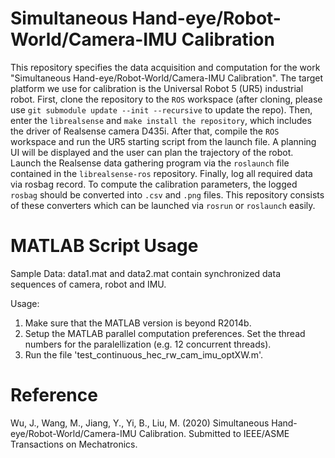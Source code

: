 # Simultaneous Hand-eye/Robot-World/Camera-IMU Calibration
This repository specifies the data acquisition and computation for the work "Simultaneous Hand-eye/Robot-World/Camera-IMU Calibration". The target platform we use for calibration is the Universal Robot 5 (UR5) industrial robot. First, clone the repository to the ``ROS`` workspace (after cloning, please use
``git submodule update --init --recursive`` 
to update the repo). Then, enter the ``librealsense`` and ``make install the repository``, which includes the driver of Realsense camera D435i. After that, compile the ``ROS`` workspace and run the UR5 starting script from the launch file. A planning UI will be displayed and the user can plan the trajectory of the robot. Launch the Realsense data gathering program via the ``roslaunch`` file contained in the ``librealsense-ros`` repository. Finally, log all required data via rosbag record. To compute the calibration parameters, the logged ``rosbag`` should be converted into ``.csv`` and ``.png`` files. This repository consists of these converters which can be launched via ``rosrun`` or ``roslaunch`` easily.


# MATLAB Script Usage
Sample Data:
data1.mat and data2.mat contain synchronized data sequences of camera, robot and IMU.

Usage:
1. Make sure that the MATLAB version is beyond R2014b.
2. Setup the MATLAB parallel computation preferences. Set the thread numbers for the paralellization (e.g. 12 concurrent threads).
3. Run the file 'test_continuous_hec_rw_cam_imu_optXW.m'.


# Reference
Wu, J., Wang, M., Jiang, Y., Yi, B., Liu, M. (2020) Simultaneous Hand-eye/Robot-World/Camera-IMU Calibration. Submitted to IEEE/ASME Transactions on Mechatronics.
